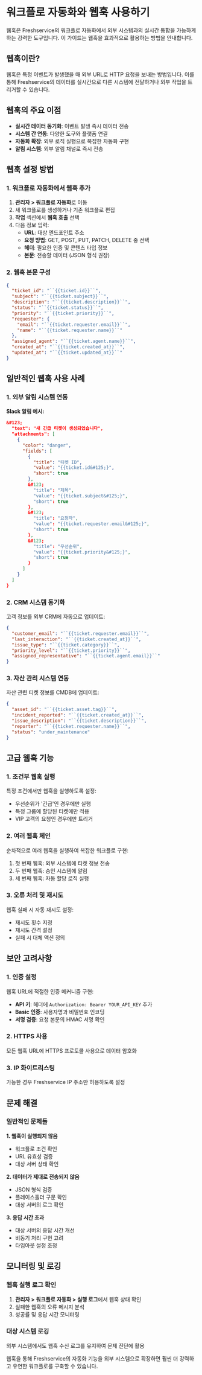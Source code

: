 # 워크플로 자동화와 웹훅 사용하기

웹훅은 Freshservice의 워크플로 자동화에서 외부 시스템과의 실시간 통합을 가능하게 하는 강력한 도구입니다. 이 가이드는 웹훅을 효과적으로 활용하는 방법을 안내합니다.

## 웹훅이란?

웹훅은 특정 이벤트가 발생했을 때 외부 URL로 HTTP 요청을 보내는 방법입니다. 이를 통해 Freshservice의 데이터를 실시간으로 다른 시스템에 전달하거나 외부 작업을 트리거할 수 있습니다.

## 웹훅의 주요 이점

- **실시간 데이터 동기화**: 이벤트 발생 즉시 데이터 전송
- **시스템 간 연동**: 다양한 도구와 플랫폼 연결
- **자동화 확장**: 외부 로직 실행으로 복잡한 자동화 구현
- **알림 시스템**: 외부 알림 채널로 즉시 전송

## 웹훅 설정 방법

### 1. 워크플로 자동화에서 웹훅 추가

1. **관리자 &gt; 워크플로 자동화**로 이동
2. 새 워크플로를 생성하거나 기존 워크플로 편집
3. **작업** 섹션에서 **웹훅 호출** 선택
4. 다음 정보 입력:
   - **URL**: 대상 엔드포인트 주소
   - **요청 방법**: GET, POST, PUT, PATCH, DELETE 중 선택
   - **헤더**: 필요한 인증 및 콘텐츠 타입 정보
   - **본문**: 전송할 데이터 (JSON 형식 권장)

### 2. 웹훅 본문 구성

```json
{
  "ticket_id": "``{{ticket.id}}``",
  "subject": "``{{ticket.subject}}``",
  "description": "``{{ticket.description}}``",
  "status": "``{{ticket.status}}``",
  "priority": "``{{ticket.priority}}``",
  "requester": {
    "email": "``{{ticket.requester.email}}``",
    "name": "``{{ticket.requester.name}}``"
  },
  "assigned_agent": "``{{ticket.agent.name}}``",
  "created_at": "``{{ticket.created_at}}``",
  "updated_at": "``{{ticket.updated_at}}``"
}
```

## 일반적인 웹훅 사용 사례

### 1. 외부 알림 시스템 연동

**Slack 알림 예시:**
```json
&#123;
  "text": "새 긴급 티켓이 생성되었습니다",
  "attachments": [
    {
      "color": "danger",
      "fields": [
        {
          "title": "티켓 ID",
          "value": "{{ticket.id&#125;}",
          "short": true
        },
        &#123;
          "title": "제목",
          "value": "{{ticket.subject&#125;}",
          "short": true
        },
        &#123;
          "title": "요청자",
          "value": "{{ticket.requester.email&#125;}",
          "short": true
        },
        &#123;
          "title": "우선순위",
          "value": "{{ticket.priority&#125;}",
          "short": true
        }
      ]
    }
  ]
}
```

### 2. CRM 시스템 동기화

고객 정보를 외부 CRM에 자동으로 업데이트:

```json
{
  "customer_email": "``{{ticket.requester.email}}``",
  "last_interaction": "``{{ticket.created_at}}``",
  "issue_type": "``{{ticket.category}}``",
  "priority_level": "``{{ticket.priority}}``",
  "assigned_representative": "``{{ticket.agent.email}}``"
}
```

### 3. 자산 관리 시스템 연동

자산 관련 티켓 정보를 CMDB에 업데이트:

```json
{
  "asset_id": "``{{ticket.asset.tag}}``",
  "incident_reported": "``{{ticket.created_at}}``",
  "issue_description": "``{{ticket.description}}``",
  "reporter": "``{{ticket.requester.name}}``",
  "status": "under_maintenance"
}
```

## 고급 웹훅 기능

### 1. 조건부 웹훅 실행

특정 조건에서만 웹훅을 실행하도록 설정:

- 우선순위가 '긴급'인 경우에만 실행
- 특정 그룹에 할당된 티켓에만 적용
- VIP 고객의 요청인 경우에만 트리거

### 2. 여러 웹훅 체인

순차적으로 여러 웹훅을 실행하여 복잡한 워크플로 구현:

1. 첫 번째 웹훅: 외부 시스템에 티켓 정보 전송
2. 두 번째 웹훅: 승인 시스템에 알림
3. 세 번째 웹훅: 자동 할당 로직 실행

### 3. 오류 처리 및 재시도

웹훅 실패 시 자동 재시도 설정:

- 재시도 횟수 지정
- 재시도 간격 설정
- 실패 시 대체 액션 정의

## 보안 고려사항

### 1. 인증 설정

웹훅 URL에 적절한 인증 메커니즘 구현:

- **API 키**: 헤더에 `Authorization: Bearer YOUR_API_KEY` 추가
- **Basic 인증**: 사용자명과 비밀번호 인코딩
- **서명 검증**: 요청 본문의 HMAC 서명 확인

### 2. HTTPS 사용

모든 웹훅 URL에 HTTPS 프로토콜 사용으로 데이터 암호화

### 3. IP 화이트리스팅

가능한 경우 Freshservice IP 주소만 허용하도록 설정

## 문제 해결

### 일반적인 문제들

**1. 웹훅이 실행되지 않음**
- 워크플로 조건 확인
- URL 유효성 검증
- 대상 서버 상태 확인

**2. 데이터가 제대로 전송되지 않음**
- JSON 형식 검증
- 플레이스홀더 구문 확인
- 대상 서버의 로그 확인

**3. 응답 시간 초과**
- 대상 서버의 응답 시간 개선
- 비동기 처리 구현 고려
- 타임아웃 설정 조정

## 모니터링 및 로깅

### 웹훅 실행 로그 확인

1. **관리자 &gt; 워크플로 자동화 &gt; 실행 로그**에서 웹훅 상태 확인
2. 실패한 웹훅의 오류 메시지 분석
3. 성공률 및 응답 시간 모니터링

### 대상 시스템 로깅

외부 시스템에서도 웹훅 수신 로그를 유지하여 문제 진단에 활용

웹훅을 통해 Freshservice의 자동화 기능을 외부 시스템으로 확장하면 훨씬 더 강력하고 유연한 워크플로를 구축할 수 있습니다.